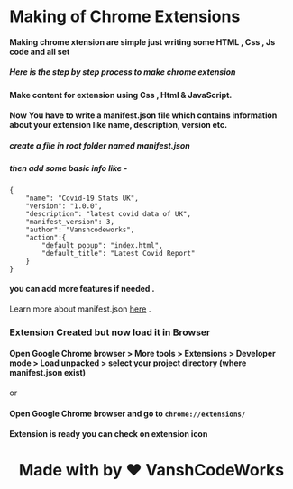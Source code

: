 # Making of Chrome Extensions

#### Making chrome xtension are simple just writing some HTML , Css , Js code and all set 
##### Here is the step by step process to make chrome extension

#### Make content for extension using Css , Html & JavaScript.
#### Now You have to write  a manifest.json file which contains information about your extension like name, description, version etc.

##### create a file in root folder named manifest.json
##### then add some basic info like - 
```
{
    "name": "Covid-19 Stats UK",
    "version": "1.0.0",
    "description": "latest covid data of UK",
    "manifest_version": 3,
    "author": "Vanshcodeworks",
    "action":{
        "default_popup": "index.html",
        "default_title": "Latest Covid Report"
    }
}

```
#### you can add more  features if needed .
Learn more about manifest.json [here](https://developer.mozilla.org/en-US/docs/Mozilla/Add-ons/WebExtensions/manifest.json) .

### Extension Created but now load it in Browser
#### Open Google Chrome browser > More tools > Extensions > Developer mode > Load unpacked > select your project directory (where manifest.json exist)
or    
#### Open Google Chrome browser and go to `chrome://extensions/`

#### Extension is ready you can check on extension icon


<h1 align="center">Made with by ❤️ VanshCodeWorks</h1>
